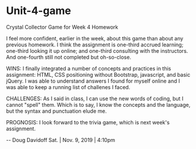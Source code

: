 # Unit-4-game
Crystal Collector Game for Week 4 Homework


I feel more confident, earlier in the week, about this game than about any previous homework. I think the assignment is one-third accrued learning; one-third looking it up online; and one-third consulting with the instructors. And one-fourth still not completed but oh-so-close.

WINS:
I finally integrated a number of concepts and practices in this assignment: HTML, CSS positioning without Bootstrap, javascript, and basic jQuery. I was able to understand answers I found for myself online and I was able to keep a running list of challenes I faced.

CHALLENGES:
As I said in class, I can use the new words of coding, but I cannot "spell" them. Which is to say, I know the concepts and the language, but the syntax and punctuation elude me.

PROGNOSIS:
I look forward to the trivia game, which is next week's assignment.

-- Doug Davidoff
Sat. | Nov. 9, 2019 | 4:10pm